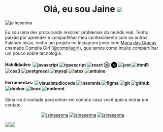 <h1 align="center"> Olá, eu sou Jaine <img src="https://media.giphy.com/media/hvRJCLFzcasrR4ia7z/giphy.gif" width="30px"></h1>

<p align="left"> <img src="https://komarev.com/ghpvc/?username=jainesenna" alt="jainesenna" /> </p>

Eu sou uma dev procurando resolver problemas do mundo real. 
Tenho paixão por aprender e compartilhar meu conhecimento com os outros. Falando nisso, tenho um projeto no Instagram junto com <a href="https://github.com/amorimmaria" target="_blank">Maria das Graças</a> chamado Compila Girl (<a href="https://www.instagram.com/compilagirl/" target="_blank">@compilagirl</a>), que temos como intuito compartilhar um pouco sobre tecnologia.

<h4>Habilidades: 
<a target="blank"><img align="center" src="https://cdn.jsdelivr.net/npm/simple-icons@3.0.1/icons/javascript.svg" alt="javascript" height="20" width="20" /></a>
<a target="blank"><img align="center" src="https://cdn.jsdelivr.net/npm/simple-icons@3.0.1/icons/typescript.svg" alt="typescript" height="20" width="20" /></a>
<a target="blank"><img align="center" src="https://cdn.jsdelivr.net/npm/simple-icons@3.0.1/icons/react.svg" alt="react" height="20" width="20" /></a>
<a target="blank"><img align="center" src=/nodedotjs.svg alt="nodejs" height="20" width="20" /></a>
<a target="blank"><img align="center" src=/nextdotjs.svg alt="nextjs" height="20" width="20" /></a>
<a target="blank"><img align="center" src="https://cdn.jsdelivr.net/npm/simple-icons@3.0.1/icons/jest.svg" alt="jest" height="20" width="20" /></a>
<a target="blank"><img align="center" src="https://cdn.jsdelivr.net/npm/simple-icons@3.0.1/icons/html5.svg" alt="html5" height="20" width="20" /></a>
<a target="blank"><img align="center" src="https://cdn.jsdelivr.net/npm/simple-icons@3.0.1/icons/css3.svg" alt="css3" height="20" width="20" /></a>
<a target="blank"><img align="center" src="https://cdn.jsdelivr.net/npm/simple-icons@3.0.1/icons/postgresql.svg" alt="postgresql" height="20" width="20" /></a>
<a target="blank"><img align="center" src="https://cdn.jsdelivr.net/npm/simple-icons@3.0.1/icons/mysql.svg" alt="mysql" height="20" width="20" /></a>
<a target="blank"><img align="center" src="https://cdn.jsdelivr.net/npm/simple-icons@5.3.0/icons/latex.svg" alt="latex" height="20" width="20" /></a>
<a target="blank"><img align="center" src="https://cdn.jsdelivr.net/npm/simple-icons@3.0.1/icons/arduino.svg" alt="arduino" height="20" width="20" /></a>
</h4>

<h4>Ferramentas: 
<a target="blank"><img align="center" src="https://cdn.jsdelivr.net/npm/simple-icons@3.0.1/icons/visualstudiocode.svg" alt="visualstudiocode" height="20" width="20" /></a>
<a target="blank"><img align="center" src="https://cdn.jsdelivr.net/npm/simple-icons@3.0.1/icons/insomnia.svg" alt="insomnia" height="20" width="20" /></a>
<a target="blank"><img align="center" src="https://cdn.jsdelivr.net/npm/simple-icons@3.0.1/icons/figma.svg" alt="figma" height="20" width="20" /></a>
<a target="blank"><img align="center" src="https://cdn.jsdelivr.net/npm/simple-icons@3.0.1/icons/git.svg" alt="git" height="20" width="20" /></a>
<a target="blank"><img align="center" src="https://cdn.jsdelivr.net/npm/simple-icons@3.0.1/icons/github.svg" alt="github" height="20" width="20" /></a>
<a target="blank"><img align="center" src="https://cdn.jsdelivr.net/npm/simple-icons@3.0.1/icons/docker.svg" alt="docker" height="20" width="20" /></a>
<a target="blank"><img align="center" src="https://cdn.jsdelivr.net/npm/simple-icons@3.0.1/icons/linux.svg" alt="linux" height="20" width="20" /></a>
<a target="blank"><img align="center" src="https://cdn.jsdelivr.net/npm/simple-icons@5.3.0/icons/nodered.svg" alt="nodered" height="20" width="20" /></a>
</h4>
Sinta-se à vontade para entrar em contato caso você queira entrar em contato.

<p align="center">
<a href="https://linkedin.com/in/jaine-senna" target="blank"><img align="center" src="https://cdn.jsdelivr.net/npm/simple-icons@3.0.1/icons/linkedin.svg" alt="jainesenna" height="20" width="20" /></a>
<a href="https://twitter.com/jaine_senna" target="blank"><img align="center" src="https://cdn.jsdelivr.net/npm/simple-icons@3.0.1/icons/twitter.svg" alt="jainesenna" height="20" width="20" /></a>
<a href="https://instagram.com/jaine.senna" target="blank"><img align="center" src="https://cdn.jsdelivr.net/npm/simple-icons@3.0.1/icons/instagram.svg" alt="jainesenna" height="20" width="20" /></a>
</p>

<div>
    <img height="170" align="left" src="https://github-readme-stats.vercel.app/api?username=jainesenna&show_icons=true&theme=omni" />
    <img src="https://github-readme-stats.vercel.app/api/top-langs/?username=jainesenna&layout=compact&show_icons=true&theme=omni" />
</div>

